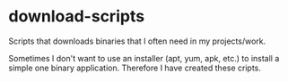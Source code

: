 # download-scripts
Scripts that downloads binaries that I often need in my projects/work.

Sometimes I don't want to use an installer (apt, yum, apk, etc.) to install a simple one binary application. Therefore I have created these cripts.
